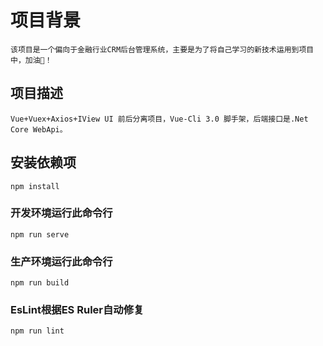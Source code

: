 ﻿# 项目背景
```
该项目是一个偏向于金融行业CRM后台管理系统，主要是为了将自己学习的新技术运用到项目中，加油😬！
```

## 项目描述
```
Vue+Vuex+Axios+IView UI 前后分离项目，Vue-Cli 3.0 脚手架，后端接口是.Net Core WebApi。 
```

## 安装依赖项
```
npm install
```

### 开发环境运行此命令行
```
npm run serve
```

### 生产环境运行此命令行
```
npm run build
```

### EsLint根据ES Ruler自动修复
```
npm run lint
```
